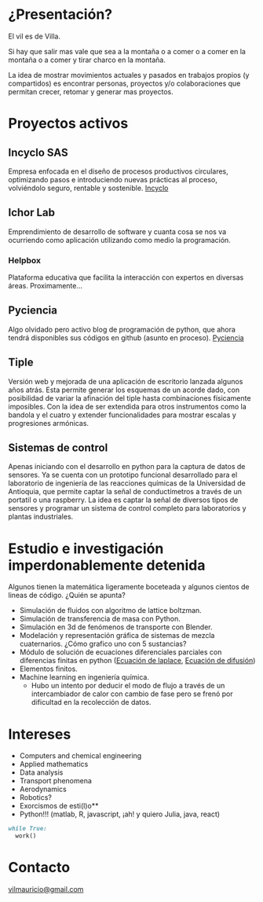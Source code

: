 
# ¿Presentación?
El vil es de Villa.

Si hay que salir mas vale que sea a la montaña o a comer o a comer en la montaña o a comer y tirar charco en la montaña. 

La idea de mostrar movimientos actuales y pasados en trabajos propios (y compartidos) es encontrar personas, proyectos y/o colaboraciones que permitan crecer, retomar y generar mas proyectos.

# Proyectos activos

## Incyclo SAS
Empresa enfocada en el diseño de procesos productivos circulares, optimizando pasos e introduciendo nuevas prácticas al proceso, volviéndolo seguro, rentable y sostenible. [Incyclo](http://incyclo.co/website/home.html)

## Ichor Lab
Emprendimiento de desarrollo de software y cuanta cosa se nos va ocurriendo como aplicación utilizando como medio la programación.

### Helpbox
Plataforma educativa que facilita la interacción con expertos en diversas áreas. Proximamente...

## Pyciencia
Algo olvidado pero activo blog de programación de python, que ahora tendrá disponibles sus códigos en github (asunto en proceso). [Pyciencia](http://pyciencia.blogspot.com/)

## Tiple
Versión web y mejorada de una aplicación de escritorio lanzada algunos años atrás. Esta permite generar los esquemas de un acorde dado, con posibilidad de variar la afinación del tiple hasta combinaciones físicamente imposibles. Con la idea de ser extendida para otros instrumentos como la bandola y el cuatro y extender funcionalidades para mostrar escalas y progresiones armónicas.

## Sistemas de control
Apenas iniciando con el desarrollo en python para la captura de datos de sensores. Ya se cuenta con un prototipo funcional desarrollado para el laboratorio de ingeniería de las reacciones químicas de la Universidad de Antioquia, que permite captar la señal de conductímetros a través de un portatil o una raspberry. La idea es captar la señal de diversos tipos de sensores y programar un sistema de control completo para laboratorios y plantas industriales.

# Estudio e investigación imperdonablemente detenida
Algunos tienen la matemática ligeramente boceteada y algunos cientos de lineas de código. ¿Quién se apunta?

- Simulación de fluidos con algoritmo de lattice boltzman.
- Simulación de transferencia de masa con Python.
- Simulación en 3d de fenómenos de transporte con Blender.
- Modelación y representación gráfica de sistemas de mezcla cuaternarios. ¿Cómo grafico uno con 5 sustancias?
- Módulo de solución de ecuaciones diferenciales parciales con diferencias finitas en python ([Ecuación de laplace](https://deltalabco.blogspot.com/2017/12/ecuacion-de-laplace.html), [Ecuación de difusión](https://deltalabco.blogspot.com/2018/03/la-ecuacion-de-difusion-en-dos.html))
- Elementos finitos.
- Machine learning en ingeniería química. 
  - Hubo un intento por deducir el modo de flujo a través de un intercambiador de calor con cambio de fase pero se frenó por dificultad en la recolección de datos.

# Intereses

- Computers and chemical engineering
- Applied mathematics
- Data analysis
- Transport phenomena
- Aerodynamics
- Robotics?
- Exorcismos de esti(l)o**
- Python!!! (matlab, R, javascript, ¡ah! y quiero Julia, java, react)

```markdown
while True:
  work()
```

# Contacto

vilmauricio@gmail.com
